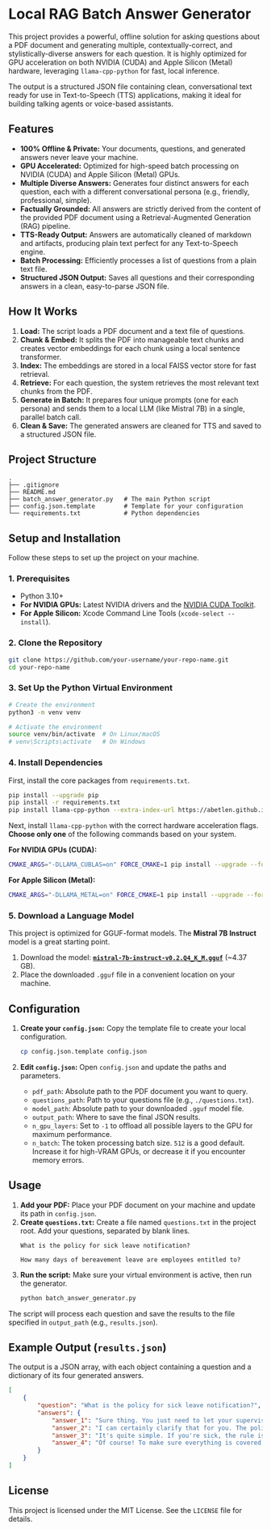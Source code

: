 # Local RAG Batch Answer Generator

This project provides a powerful, offline solution for asking questions about a PDF document and generating multiple, contextually-correct, and stylistically-diverse answers for each question. It is highly optimized for GPU acceleration on both NVIDIA (CUDA) and Apple Silicon (Metal) hardware, leveraging `llama-cpp-python` for fast, local inference.


The output is a structured JSON file containing clean, conversational text ready for use in Text-to-Speech (TTS) applications, making it ideal for building talking agents or voice-based assistants.

## Features

-   **100% Offline & Private:** Your documents, questions, and generated answers never leave your machine.
-   **GPU Accelerated:** Optimized for high-speed batch processing on NVIDIA (CUDA) and Apple Silicon (Metal) GPUs.
-   **Multiple Diverse Answers:** Generates four distinct answers for each question, each with a different conversational persona (e.g., friendly, professional, simple).
-   **Factually Grounded:** All answers are strictly derived from the content of the provided PDF document using a Retrieval-Augmented Generation (RAG) pipeline.
-   **TTS-Ready Output:** Answers are automatically cleaned of markdown and artifacts, producing plain text perfect for any Text-to-Speech engine.
-   **Batch Processing:** Efficiently processes a list of questions from a plain text file.
-   **Structured JSON Output:** Saves all questions and their corresponding answers in a clean, easy-to-parse JSON file.

## How It Works

1.  **Load:** The script loads a PDF document and a text file of questions.
2.  **Chunk & Embed:** It splits the PDF into manageable text chunks and creates vector embeddings for each chunk using a local sentence transformer.
3.  **Index:** The embeddings are stored in a local FAISS vector store for fast retrieval.
4.  **Retrieve:** For each question, the system retrieves the most relevant text chunks from the PDF.
5.  **Generate in Batch:** It prepares four unique prompts (one for each persona) and sends them to a local LLM (like Mistral 7B) in a single, parallel batch call.
6.  **Clean & Save:** The generated answers are cleaned for TTS and saved to a structured JSON file.

## Project Structure

```
.
├── .gitignore
├── README.md
├── batch_answer_generator.py   # The main Python script
├── config.json.template        # Template for your configuration
└── requirements.txt            # Python dependencies
```

## Setup and Installation

Follow these steps to set up the project on your machine.

### 1. Prerequisites

-   Python 3.10+
-   **For NVIDIA GPUs:** Latest NVIDIA drivers and the [NVIDIA CUDA Toolkit](https://developer.nvidia.com/cuda-toolkit).
-   **For Apple Silicon:** Xcode Command Line Tools (`xcode-select --install`).

### 2. Clone the Repository

```bash
git clone https://github.com/your-username/your-repo-name.git
cd your-repo-name
```

### 3. Set Up the Python Virtual Environment

```bash
# Create the environment
python3 -m venv venv

# Activate the environment
source venv/bin/activate  # On Linux/macOS
# venv\Scripts\activate   # On Windows
```

### 4. Install Dependencies

First, install the core packages from `requirements.txt`.

```bash
pip install --upgrade pip
pip install -r requirements.txt
pip install llama-cpp-python --extra-index-url https://abetlen.github.io/llama-cpp-python/whl/cu124
```

Next, install `llama-cpp-python` with the correct hardware acceleration flags. **Choose only one** of the following commands based on your system.

**For NVIDIA GPUs (CUDA):**
```bash
CMAKE_ARGS="-DLLAMA_CUBLAS=on" FORCE_CMAKE=1 pip install --upgrade --force-reinstall llama-cpp-python --no-cache-dir
```

**For Apple Silicon (Metal):**
```bash
CMAKE_ARGS="-DLLAMA_METAL=on" FORCE_CMAKE=1 pip install --upgrade --force-reinstall llama-cpp-python --no-cache-dir
```

### 5. Download a Language Model

This project is optimized for GGUF-format models. The **Mistral 7B Instruct** model is a great starting point.

1.  Download the model: [**`mistral-7b-instruct-v0.2.Q4_K_M.gguf`**](https://huggingface.co/TheBloke/Mistral-7B-Instruct-v0.2-GGUF/blob/main/mistral-7b-instruct-v0.2.Q4_K_M.gguf) (~4.37 GB).
2.  Place the downloaded `.gguf` file in a convenient location on your machine.

## Configuration

1.  **Create your `config.json`:**
    Copy the template file to create your local configuration.
    ```bash
    cp config.json.template config.json
    ```

2.  **Edit `config.json`:**
    Open `config.json` and update the paths and parameters.

    -   `pdf_path`: Absolute path to the PDF document you want to query.
    -   `questions_path`: Path to your questions file (e.g., `./questions.txt`).
    -   `model_path`: Absolute path to your downloaded `.gguf` model file.
    -   `output_path`: Where to save the final JSON results.
    -   `n_gpu_layers`: Set to `-1` to offload all possible layers to the GPU for maximum performance.
    -   `n_batch`: The token processing batch size. `512` is a good default. Increase it for high-VRAM GPUs, or decrease it if you encounter memory errors.

## Usage

1.  **Add your PDF:** Place your PDF document on your machine and update its path in `config.json`.
2.  **Create `questions.txt`:** Create a file named `questions.txt` in the project root. Add your questions, separated by blank lines.
    ```
    What is the policy for sick leave notification?

    How many days of bereavement leave are employees entitled to?
    ```
3.  **Run the script:**
    Make sure your virtual environment is active, then run the generator.
    ```bash
    python batch_answer_generator.py
    ```

The script will process each question and save the results to the file specified in `output_path` (e.g., `results.json`).

## Example Output (`results.json`)

The output is a JSON array, with each object containing a question and a dictionary of its four generated answers.

```json
[
    {
        "question": "What is the policy for sick leave notification?",
        "answers": {
            "answer_1": "Sure thing. You just need to let your supervisor know at least two hours before your shift starts if you're taking a sick day.",
            "answer_2": "I can certainly clarify that for you. The policy states that employees should inform their supervisor of sick leave no less than two hours before their scheduled start time.",
            "answer_3": "It's quite simple. If you're sick, the rule is to just contact your supervisor. The main thing to remember is to do it at least two hours before you were supposed to start work.",
            "answer_4": "Of course! To make sure everything is covered, just be sure to notify your supervisor two hours before your shift begins. Hope that helps!"
        }
    }
]
```

## License

This project is licensed under the MIT License. See the `LICENSE` file for details.